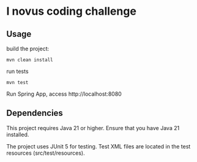 # I novus coding challenge

## Usage
build the project:

`mvn clean install`

run tests

`mvn test`

Run Spring App, access http://localhost:8080


## Dependencies

This project requires Java 21 or higher. Ensure that you have Java 21 installed.

The project uses JUnit 5 for testing. Test XML files are located in the test resources (src/test/resources).